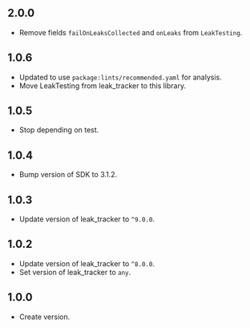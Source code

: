 ## 2.0.0

* Remove fields `failOnLeaksCollected` and `onLeaks` from `LeakTesting`.

## 1.0.6

* Updated to use `package:lints/recommended.yaml` for analysis.
* Move LeakTesting from leak_tracker to this library.

## 1.0.5

* Stop depending on test.

## 1.0.4

* Bump version of SDK to 3.1.2.

## 1.0.3

* Update version of leak_tracker to `^9.0.0`.

## 1.0.2

* Update version of leak_tracker to `^8.0.0`.
* Set version of leak_tracker to `any`.

## 1.0.0

* Create version.
